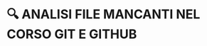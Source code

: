 🔍 ANALISI FILE MANCANTI NEL CORSO GIT E GITHUB
=====================================================

